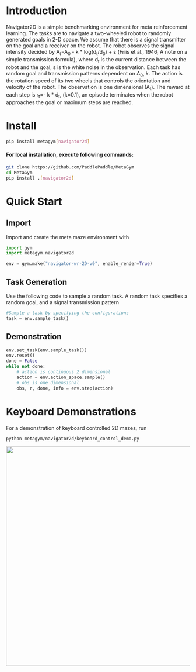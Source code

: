 # Introduction

Navigator2D is a simple benchmarking environment for meta reinforcement learning. The tasks are to navigate a two-wheeled robot to randomly generated goals in 2-D space. We assume that there is a signal transmitter on the goal and a receiver on the robot. The robot observes the signal intensity decided by A<sub>t</sub>=A<sub>0</sub> - k * log(d<sub>t</sub>/d<sub>0</sub>) + &epsilon; (Friis et al., 1946, A note on a simple transmission formula), where d<sub>t</sub> is the current distance between the robot and the goal, &epsilon; is the white noise in the observation. Each task has random goal and transmission patterns dependent on A<sub>0</sub>, k. The action is the rotation speed of its two wheels that controls the orientation and velocity of the robot. The observation is one dimensional (A<sub>t</sub>). The reward at each step is r<sub>t</sub>=- k * d<sub>t</sub>, (k=0.1), an episode terminates when the robot approaches the goal or maximum steps are reached. 

# Install

```bash
pip install metagym[navigator2d]
```

#### For local installation, execute following commands:

```bash
git clone https://github.com/PaddlePaddle/MetaGym
cd MetaGym
pip install .[navigator2d]
```

# Quick Start

## Import

Import and create the meta maze environment with 
```python
import gym
import metagym.navigator2d

env = gym.make("navigator-wr-2D-v0", enable_render=True)
```

## Task Generation

Use the following code to sample a random task. A random task specifies a random goal, and a signal transmission pattern

```python
#Sample a task by specifying the configurations
task = env.sample_task()
```

## Demonstration
```python
env.set_task(env.sample_task())
env.reset()
done = False
while not done:
    # action is continuous 2 dimensional
    action = env.action_space.sample()
    # obs is one dimensional
    obs, r, done, info = env.step(action)
```

# Keyboard Demonstrations

For a demonstration of keyboard controlled 2D mazes, run
```bash
python metagym/navigator2d/keyboard_control_demo.py
```
<img src="https://github.com/benchmarking-rl/PARL-experiments/blob/master/MetaGym/demo_navigator_2d.gif" width="600"/>
